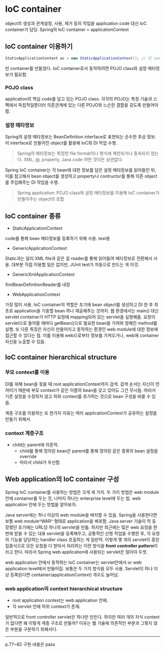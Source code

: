 # IoC container
    
object의 생성과 관계설정, 사용, 제거 등의 작업을 application code 대신 IoC container가 담당.
Spring의 IoC container = applicationContext

## IoC container 이용하기
```java
StaticApplicationContext ac = new StaticApplicationContext(); // 빈 container

```
빈 container를 만들었다. IoC container로서 동작하려면 POJO class와 설정 메타정보가 필요함.

### POJO class
application의 핵심 code를 담고 있는 POJO class. 각각의 POJO는 특정 기술과 스펙에서 독립적일뿐더러 의존관계에 있는 다른 POJO와 느슨한 결합을 갖도록 만들어야 함.

### 설정 메타정보
Spring의 설정 메타정보는 BeanDefinition interface로 표현되는 순수한 추상 정보. 이 interface로 만들어진 object를 활용해 IoC와 DI 작업 수행.

> Spring의 메타정보는 특정한 file format이나 형식에 제한되거나 종속되지 않는다. XML, @, property, Java code 어떤 것이든 상관없다.

Spring IoC container는 각 bean에 대한 정보를 담은 설정 메타정보를 읽어들인 뒤, 이를 참고해서 bean object를 생성하고 property나 contructor를 통해 의존 object를 주입해주는 DI 작업을 수행.

> Spring application: 
> POJO class와 설정 메타정보를 이용해 IoC container가 만들어주는 object의 조합

## IoC container 종류
* StaticApplicationContext

code를 통해 bean 메타정보를 등록하기 위해 사용. test용
* GenericApplicationContext

Static과는 달리 XML file과 같은 걸 reader를 통해 읽어들여 메타정보로 전환해서 사용. 대부분 직접 이용할 일은 없지만, JUnit test가 자동으로 만드는 게 이것.
* GenericXmlApplicationContext

XmlBeanDefinitionReader를 내장
* WebApplicationContext

가장 많이 사용. IoC container의 역할은 초기에 bean object를 생성하고 DI 한 후 최초로 application을 기동할 bean 하나 제공해주는 것까지. 웹 환경에서는 main() 대신 servlet container가 HTTP 요청에 mapping되어 있는 servlet을 실행해줌. 요청이 servlet으로 들어올 때마다 getBean()으로 필요한 bean을 가져와 정해진 method를 실행. 또 다른 특징은 자신이 만들어지고 동작하는 환경인 web module에 대한 정보에 접근할 수 있다는 점. 이를 이용해 web으로부터 정보를 가져오거나, web에 container 자신을 노출할 수 있음.

## IoC container hierarchical structure

### 부모 context를 이용
DI를 위해 bean을 찾을 때 root applicationContext까지 검색. 검색 순서는 자신이 먼저이기 때문에 부모 context가 같은 이름의 bean을 갖고 있어도 그건 무시됨. 따라서 기존 설정을 수정하지 않고 하위 context를 추가하는 것으로 bean 구성을 바꿀 수 있음.

계층 구조를 이용하는 또 한가지 이유는 여러 applicationContext가 공유하는 설정을 만들기 위해서.

### context 계층구조
* child는 parent에 의존적.
    * child를 통해 정의된 bean은 parent를 통해 정의된 같은 종류의 bean 설정을 override
    * 따라서 child가 우선함.

## Web application의 IoC container 구성
Spring IoC container를 사용하는 방법은 크게 세 가지. 두 가지 방법은 web module 안에 container를 두는 것, 나머지 하나는 enterprise level에 두는 법. web application 안에 두는 방법을 알아보자.

Java server에는 하나 이상의 web module을 배치할 수 있음. Spring을 사용한다면 보통 web module^WAR^ 형태로 application을 배포함. Java server 기술이 막 등장했던 초기에는 URL당 하나의 servlet을 만듦. 하지만 최근에는 많은 web 요청을 한 번에 받을 수 있는 대표 servlet을 등록해두고, 공통적인 선행 작업을 수행한 후, 각 요청의 기능을 담당하는 handler class 호출하는 게 일반적. 이렇게 몇 개의 servlet이 중앙집중식으로 모든 요청을 다 받아서 처리하는 이런 방식을 **front controller pattern**이라고 한다. 따라서 Spring web application에 사용되는 servlet은 많아야 두셋.

web application 안에서 동작하는 IoC container는 servlet안에서 or web application level에서 만들어짐. 보통은 두 가지 방식을 모두 사용. Servlet이 하나 이상 등록된다면 container(applicationContext) 개수도 늘어남.

### web application의 context hierarchical structure
* root application context는 web application 안에.
* 각 servlet 안에 하위 context가 존재.

일반적으로 front controller servlet은 하나만 만든다. 하지만 여러 개의 자식 context가 없다면 왜 이렇게 계층 구조로 만들까? 이유는 웹 기술에 의존적인 부분과 그렇지 않은 부분을 구분하기 위해서다.

***
p.77~82 구현 내용은 pass